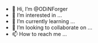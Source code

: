 - 👋 Hi, I’m @ODiNForger
- 👀 I’m interested in ...
- 🌱 I’m currently learning ...
- 💞️ I’m looking to collaborate on ...
- 📫 How to reach me ...

<!---
ODiNForger/ODiNForger is a ✨ special ✨ repository because its `README.md` (this file) appears on your GitHub profile.
You can click the Preview link to take a look at your changes.
--->
